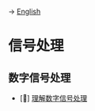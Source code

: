 -> [English](/SKILLSETS/SIGNAL_PROCESS/signalprocess.md)
# 信号处理
## 数字信号处理
- [📗] [理解数字信号处理](https://learning.oreilly.com/library/view/understanding-digital-signal/9780137028450/)